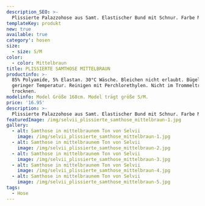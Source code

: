 ```yaml
---
description_SEO: >-
  Plissierte Palazzohose aus Samt. Elastischer Bund mit Schnur. Farbe Mittelbraun von Selvii.
templateKey: produkt
new: true
available: true
category': hosen
size:
  - size: S/M
color:
  - color: Mittelbraun
title: PLISSIERTE SAMTHOSE MITTELBRAUN
productinfo: >-
  85% Polyamide, 5% Elastan. 30°C Wäsche. Bleichen nicht erlaubt. Bügeln mit
  geringer Temperatur. Reinigen mit Perchlorethylen. Nicht im Trommeltrockner
  trocknen.
modelinfo: Model Größe 168cm. Model trägt größe S/M.
price: '16.95'
description: >-
  Plissierte Palazzohose aus Samt. Elastischer Bund mit Schnur. Farbe Mittelbraun.
featuredImage: /img/selvii_plissierte_samthose_mittelbraun-1.jpg
gallery:
  - alt: Samthose in mittelbraunem Ton von Selvii
    image: /img/selvii_plissierte_samthose_mittelbraun-1.jpg
  - alt: Samthose in mittelbraunem Ton von Selvii
    image: /img/selvii_plissierte_samthose_mittelbraun-2.jpg
  - alt: Samthose in mittelbraunem Ton von Selvii
    image: /img/selvii_plissierte_samthose_mittelbraun-3.jpg
  - alt: Samthose in mittelbraunem Ton von Selvii
    image: /img/selvii_plissierte_samthose_mittelbraun-4.jpg
  - alt: Samthose in mittelbraunem Ton von Selvii
    image: /img/selvii_plissierte_samthose_mittelbraun-5.jpg
tags:
  - Hose
---
```


